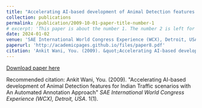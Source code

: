 ```yaml
---
title: "Accelerating AI-based development of Animal Detection features for Indian Traffic scenarios with An Automated Annotation Approach"
collection: publications
permalink: /publication/2009-10-01-paper-title-number-1
# excerpt: 'This paper is about the number 1. The number 2 is left for future work.'
date: 2024-01-02
venue: 'SAE International World Congress Experience (WCX), Detroit, USA'
paperurl: 'http://academicpages.github.io/files/paper8.pdf'
citation: 'Ankit Wani, You. (2009). &quot;Accelerating AI-based development of Animal Detection features for Indian Traffic scenarios with An Automated Annotation Approach.&quot; <i>SAE International World Congress Experience (WCX), Detroit, USA</i>. 1(1).'
---
```

[Download paper here](http://academicpages.github.io/files/paper8.pdf)

Recommended citation: Ankit Wani, You. (2009). "Accelerating AI-based development of Animal Detection features for Indian Traffic scenarios with An Automated Annotation Approach" <i>SAE International World Congress Experience (WCX), Detroit, USA</i>. 1(1).